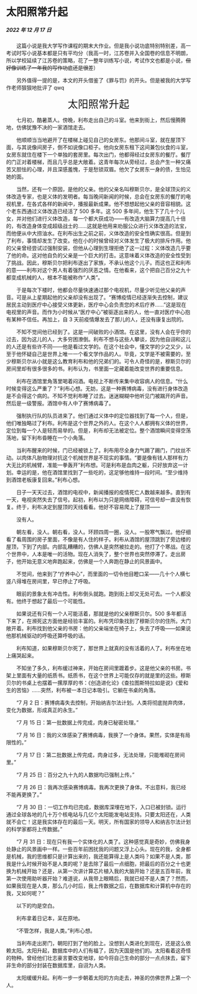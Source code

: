 # 太阳照常升起

##### 2022 年 12 月 17 日

&emsp;&emsp;这篇小说是我大学写作课程的期末大作业。但是我小说功底特别特别差，高一考试时写小说基本都是只有平均分（我高一时，江苏卷并入全国卷的信息不明朗，所以学校延续了江苏卷的策略，花了一整年训练写小说，考试作文也都是小说，~~但好像训练了一年我的写作功底还是很差~~）

&emsp;&emsp;另外值得一提的是，本文的开头借鉴了《罪与罚》的开头。但是被我的大学写作老师狠狠地批评了 qwq

<center><span style="font-size:2em">太阳照常升起</span></center>

&emsp;&emsp;七月初，酷暑蒸人。傍晚，利布走出自己的斗室。他来到街上，然后慢腾腾地，仿佛犹豫不决的一家酒馆走去。

&emsp;&emsp;他顺顺当当地避开了在楼梯上碰见自己的女房东。他那间斗室，就在屋顶下面，与其说像间房子，倒不如说像口柜子。他向女房东租下这间兼包伙食的斗室，女房东就住在楼下一个单独的套房里。每次出门，他都得经过女房东的餐厅。餐厅的门正对着楼梯，而且几乎总是大敞着。这青年每次从旁经过，总会产生一种又痛苦又胆怯的心理，并且深感羞愧，于是愁锁双眉。他欠了女房东一身的债，生怕见她的面。

&emsp;&emsp;当然，还有一个原因，是他的父亲。他的父亲名叫穆斯贝尔，是全球顶尖的义体改造专家，也是义体的发明者。每当晚间新闻的时候，总会在女房东的餐厅的电视机里，在各式各样的新闻中，播报最新成果。他不想想起他父亲的音容相貌。这个老东西通过义体改造已经活了 500 多年。这 500 多年间，他生下了几十个儿女，并对他们进行义体改造，每一个都大获成功——有改造大脑算力提高几十倍的，有改造身体变成超级战士的……这就是他用来劝服公众进行义体改造的法宝，而他便从中大捞油水。在利布出生之前之前，义体改造的安全性确实很高。但是到了利布，事情却发生了改变。他在小的时候曾经对义体发生了极大的排斥作用。他的父亲曾经尝试过强制安装，但他从心理到生理拒绝了这一过程：义体改造几乎要了他的命。这对他自负的父亲是一个巨大的打击。这意味着义体改造的安全性受到了挑战。因此，穆斯贝尔把利布逐出了家族，不承认他这个儿子。而这也正和利布的意——利布对这个男人有着强烈的厌恶之情。在他看来，这个把自己百分之九十都变成机械的人，根本不能被称作“人类”。

&emsp;&emsp;于是每次下楼时，他都会尽量快速通过那个电视机，尽量少听见他父亲的声音。可是从上星期起他的父亲却没有出现了。“赛博疫情已经逐渐失去控制，建议居民主动到医疗中心接受义体更新，医疗中心会负责您的术后疗养……”这是现在电视里的声音。而作为小时候从“医疗中心”被驱逐出来的人，他一直对医疗中心抱有某种不信任。再加上，自 3 天前疫情爆发去了那儿的人，还没有康复出院的。

&emsp;&emsp;不知不觉间他已经到了。这是一间破败的小酒馆。在这里，没有人会在乎你的过去，因为这儿的人，大多穷困潦倒。利布不想与这些人攀谈，因为他自诩和这儿的人还是有些许不同——他是看过文学的。在这个社会中，懂文学的少之又少，以至于他怀疑自己是世界上唯一一个看文学作品的人。毕竟，文学是不被需要的，至少穆斯贝尔从小就是这么教育利布和他的兄弟们的。可令人奇怪的是，穆斯贝尔的房间里却有很多很多的书。利布认为，书里面一定藏着能改变世界的重要信息。

&emsp;&emsp;利布在酒馆里角落里喝着闷酒。电视上不断传来集中收容病人的信息。“什么时候变得这么严重了？”利布心想。无妨，这是一种赛博病毒，没有进行身体改造是不会得这个病的。不知不觉利布睡了过去。迷迷糊糊中他听见门被踹开的声音。然后是一级警报。酒馆中有人中了赛博病毒了。

&emsp;&emsp;强制执行队的队员进来了。他们通过义体中的定位器找到了每一个人，但是，他们唯独略过了利布。利布是这个世界之外的人。在这个人人都拥有义体的世界，定位到每一个人是轻而易举的。但是，利布却无法被定位。整个酒馆瞬间变得空荡荡地，留下利布昏睡在一个小角落。

&emsp;&emsp;当利布醒来的时候，门已经被锁上了。利布用尽全身力气踢了踢门，门纹丝不动。以肉体凡胎物理对抗这个机械世界是不现实的事情。“要是像有钱人那样有力大无比的机械臂，准能一拳轰开”利布想。可是利布是血肉之躯，只好放弃这一计划。幸运的是，他在酒馆里找到了一些吃的，这足够他维持一段时间。“至少维持到酒馆老板康复回来。”利布心想。

&emsp;&emsp;日子一天天过去，酒馆的电视中，新闻播报的疫情死亡人数越来越多。直到有一天，电视突然失去了信号。起初，利布以为只是网络障碍，可信号却一直没有恢复。终于，利布决定到屋顶的天线看看。他好不容易爬上了屋顶——

&emsp;&emsp;没有人。

&emsp;&emsp;朝左看，没人。朝右看，没人。环顾四周一圈，没人。一股寒气飘过。他仔细看了看周围的房子里面，不像是有人住的样子。利布从酒馆的屋顶跳到了旁边楼的屋顶，下到了内部。内部乱糟糟的，仿佛人是突然被拉走的。他打了个寒战。在这个世界中，人本是唯一的活物。现在人消失了，整个世界也突然停滞了。走出房子，他开始无意义地奔跑起来，仿佛是一个人奔跑在静止的风景画中。

&emsp;&emsp;不觉间，他来到了“疗养中心”，而里面的一切令他目瞪口呆——几十个人横七竖八得堆在房间里，早已停止了呼吸。

&emsp;&emsp;眼前的景象太有冲击性。利布倒头就跑。跑到街上却又无处可去。一个人都没有。他终于想起了最后一个可能性。

&emsp;&emsp;如果说还有只有一个人可能活着，那就是他的父亲穆斯贝尔。500 多年都活下来了，在濒死这方面他是经验丰富的。利布凭印象找到了穆斯贝尔的住所。大门敞开着。利布找到他父亲的书房：他的父亲端坐在椅子上，失去了呼吸——如果说他那机械驱动的呼吸还算呼吸的话。

&emsp;&emsp;利布知道，如果穆斯贝尔死了，那世界上就真的没有活着的人了。利布坐在地上痛哭起来。

&emsp;&emsp;不知坐了多久，利布缓过神来，开始在房间里踱着步。这是他父亲的书房。书架上里面有大量的纸质书。纸质书，在这个世界上可能仅存的就是里的这些。穆斯贝尔的书桌上也摆着一摞厚厚的书：《创造进化论》《查拉图斯特拉如是说》《爱和生的苦恼》……突然，利布被一本日记本吸引。它躺在书桌的角落。

&emsp;&emsp;“7 月 2 日：赛博病毒失去控制，开始纳吉尔法计划。人类将彻底抛弃肉体，变化为数据，形成真正的永生。”

&emsp;&emsp;“7 月 15 日：第一批数据上传完成，肉身已秘密处理。”

&emsp;&emsp;“7 月 16 日：我的义体感染了赛博病毒，我换了一个身体。果然，实体是有局限性的。”

&emsp;&emsp;“7 月 17 日：第二批数据上传完成，肉身过多，无法处理，只能堆砌在房间里。”

&emsp;&emsp;“7 月 25 日：百分之九十九的人数据均已强制上传。”

&emsp;&emsp;“7 月 26 日：我再次感染赛博病毒。我再次更换了身体。不出意料，我已经不能再更换了。”

&emsp;&emsp;“7 月 30 日：一切工作均已完成，数据库深埋在地下，入口已被封锁。运行通过全球各地的几十万个核电站与几亿个太阳能发电站支持。只要太阳还在，人类就不会亡！这是我实体存在的最后一天。明天，所有国家的领导人和纳吉尔法计划的科学家都将上传数据。”

&emsp;&emsp;“7 月 31 日：现在只有我一个实体化的人类了。这种感觉真是奇妙，仿佛我身处静止的风景画中一样。一些百年前困扰我的问题又浮上心头。现在的我，全身都是机械，我的思维都只是计算出来的，我还能算得上是人类吗？如果不是人类，那我是什么时候开始不是人类的呢？是去除了最后一点细胞，把最后的百分之十也更换为机械开始？还是，从第一次讲计算芯片植入我的大脑开始？还是五百年前，我第一次使用助听器开始？难道说，从我带上眼睛后，我就已经不是人类了？然而，如果我现在是人类，那么几小时后，我上传数据之后，在数据库和计算机中存在的我，又如何呢？”

&emsp;&emsp;以下的均是空白。

&emsp;&emsp;利布拿着日记本，呆在原地。

&emsp;&emsp;“不管怎样，我是人类。”利布心想。

&emsp;&emsp;当利布走出房门，朝阳打到了他的脸上。没想到人类进化到现在，还是这么依赖太阳。太阳升起，数据库中的人们有福了，因为天国是他们的。太阳看着这奇怪的物种。曾经他们壮志豪言要改变地球，如今将自己生命的部分一点点抹去，留下非生命的部分封装在数据库里，自诩为人类。

&emsp;&emsp;太阳缓缓升起。利布一步一步朝着太阳的方向走去，神圣的仿佛世界上第一个人。
